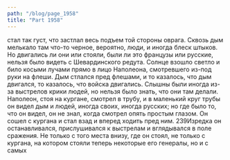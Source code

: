 ```yaml
---
path: "/blog/page_1958"
title: "Part 1958"
---
```


 стал так густ, что застлал весь подъем той стороны оврага. Сквозь дым мелькало там что-то черное, вероятно, люди, и иногда блеск штыков. Но двигались ли они или стояли, были ли это французы или русские, нельзя было видеть с Шевардинского редута.
Солнце взошло светло и било косыми лучами прямо в лицо Наполеона, смотревшего из-под руки на флеши. Дым стлался пред флешами, и то казалось, что дым двигался, то казалось, что войска двигались. Слышны были иногда из-за выстрелов крики людей, но нельзя было знать, что они там делали.
Наполеон, стоя на кургане, смотрел в трубу, и в маленький круг трубы он видел дым и людей, иногда своих, иногда русских; но где было то, что он видел, он не знал, когда смотрел опять простым глазом.
Он сошел с кургана и стал взад и вперед ходить пред ним.
239Изредка он останавливался, прислушивался к выстрелам и вглядывался в поле сражения.
Не только с того места внизу, где он стоял, не только с кургана, на котором стояли теперь некоторые его генералы, но и с самых
